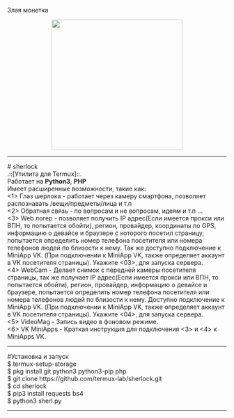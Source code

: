 Злая монетка
<center><img src="https://intpicture.com/wp-content/uploads/2013/02/Sherlock-24.jpg" height="300px"></center><hr>
# sherlock
<br>.::[Утилита для Termux]::.<br>
Работает на <b>Python3</b>, <b>PHP</b><br>
Имеет расширенные возможности, такие как:<br>
<1> Глаз шерлока - работает через камеру смартфона, позволяет распознавать /вещи/предметы/лица и т.п 
 <br><2> Обратная связь - по вопросам и не вопросам, идеям и т.п  ...
 <br><3> Web логер - позволяет получить IP адрес(Если имеется прокси или ВПН, то попытается обойти), регион, провайдер, координаты по GPS, информацию о девайсе и браузере с которого посетил страницу, попытается определить номер телефона посетителя или номера телефонов людей по близости к нему. Так же доступно подключение к MiniApp VK. (При подключении к MiniApp VK, также определяет аккаунт в VK посетителя страницы). Укажите <03>, для запуска сервера.
 <br><4> WebCam - Делает снимок с передней камеры посетителя страницы, так же получает IP адрес(Если имеется прокси или ВПН, то попытается обойти), регион, провайдер, информацию о девайсе и браузере, попытается определить номер телефона посетителя или номера телефонов людей по близости к нему. Доступно подключение к MiniApp VK. (При подключении к MiniApp VK, также определяет аккаунт в VK посетителя страницы). Укажите <04>, для запуска сервера.
 <br><5> VideoMag - Запись видео в фоновом режиме.
 <br><6> VK MiniApps - Краткая инструкция для подключения <3> и <4> к MiniApps VK.

<hr>
#Установка и запуск
<div>$ termux-setup-storage</div>
<div>$ pkg install git python3 python3-pip php</div>
<div>$ git clone https://github.com/termux-lab/sherlock.git</div>
<div>$ cd sherlock</div>
<div>$ pip3 install requests bs4</div>
<div>$ python3 sherl.py</div>
<hr>



